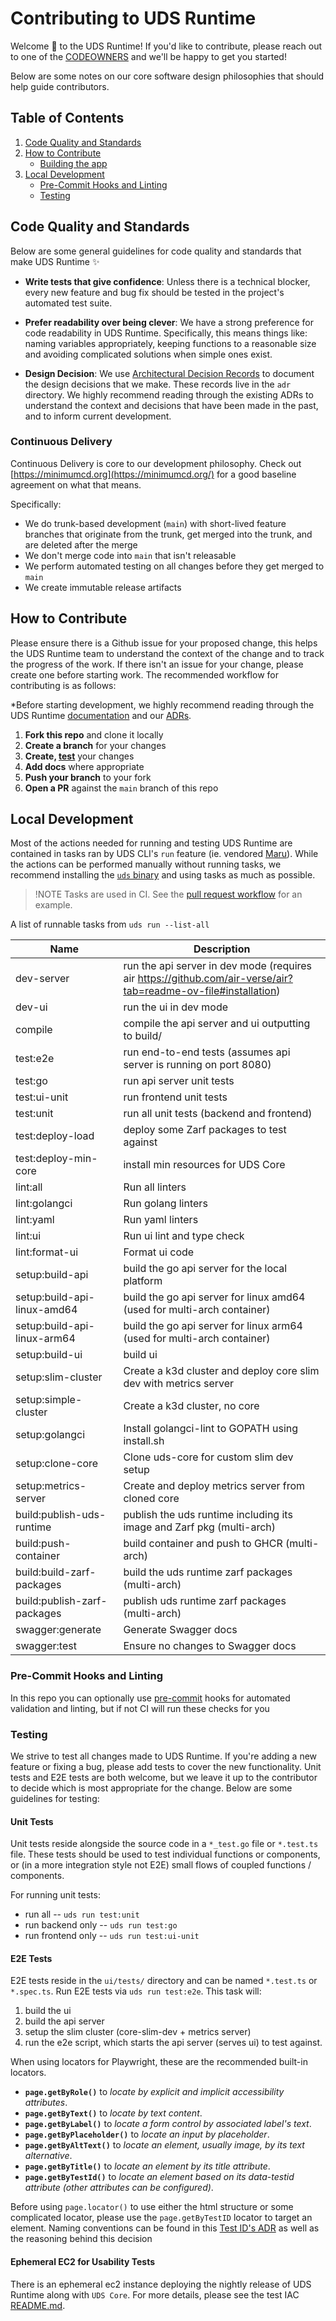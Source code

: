 # Contributing to UDS Runtime

Welcome :unicorn: to the UDS Runtime! If you'd like to contribute, please reach out to one of the [CODEOWNERS](CODEOWNERS) and we'll be happy to get you started!

Below are some notes on our core software design philosophies that should help guide contributors.

## Table of Contents

1. [Code Quality and Standards](#code-quality-and-standards)
1. [How to Contribute](#how-to-contribute)
   - [Building the app](#building-the-app)
1. [Local Development](#local-development)
   - [Pre-Commit Hooks and Linting](#pre-commit-hooks-and-linting)
   - [Testing](#testing)

## Code Quality and Standards

Below are some general guidelines for code quality and standards that make UDS Runtime :sparkles:

- **Write tests that give confidence**: Unless there is a technical blocker, every new feature and bug fix should be tested in the project's automated test suite.

- **Prefer readability over being clever**: We have a strong preference for code readability in UDS Runtime. Specifically, this means things like: naming variables appropriately, keeping functions to a reasonable size and avoiding complicated solutions when simple ones exist.

- **Design Decision**: We use [Architectural Decision Records](https://adr.github.io/) to document the design decisions that we make. These records live in the `adr` directory. We highly recommend reading through the existing ADRs to understand the context and decisions that have been made in the past, and to inform current development.

### Continuous Delivery

Continuous Delivery is core to our development philosophy. Check out [https://minimumcd.org](https://minimumcd.org/) for a good baseline agreement on what that means.

Specifically:

- We do trunk-based development (`main`) with short-lived feature branches that originate from the trunk, get merged into the trunk, and are deleted after the merge
- We don't merge code into `main` that isn't releasable
- We perform automated testing on all changes before they get merged to `main`
- We create immutable release artifacts

## How to Contribute

Please ensure there is a Github issue for your proposed change, this helps the UDS Runtime team to understand the context of the change and to track the progress of the work. If there isn't an issue for your change, please create one before starting work. The recommended workflow for contributing is as follows:

\*Before starting development, we highly recommend reading through the UDS Runtime [documentation](https://uds.defenseunicorns.com/) and our [ADRs](./adr).

1. **Fork this repo** and clone it locally
1. **Create a branch** for your changes
1. **Create, [test](#testing)** your changes
1. **Add docs** where appropriate
1. **Push your branch** to your fork
1. **Open a PR** against the `main` branch of this repo

## Local Development

Most of the actions needed for running and testing UDS Runtime are contained in tasks ran by UDS CLI's `run` feature (ie. vendored [Maru](https://github.com/defenseunicorns/maru-runner)). While the actions can be performed manually without running tasks, we recommend installing the [`uds` binary](https://uds.defenseunicorns.com/cli/quickstart-and-usage/) and using tasks as much as possible.

> !NOTE
> Tasks are used in CI. See the [pull request workflow](.github/workflows/pr-tests.yaml) for an example.

A list of runnable tasks from `uds run --list-all`

| Name                        | Description                                                                                                    |
| --------------------------- | -------------------------------------------------------------------------------------------------------------- |
| dev-server                  | run the api server in dev mode (requires air https://github.com/air-verse/air?tab=readme-ov-file#installation) |
| dev-ui                      | run the ui in dev mode                                                                                         |
| compile                     | compile the api server and ui outputting to build/                                                             |
| test:e2e                    | run end-to-end tests (assumes api server is running on port 8080)                                              |
| test:go                     | run api server unit tests                                                                                      |
| test:ui-unit                | run frontend unit tests                                                                                        |
| test:unit                   | run all unit tests (backend and frontend)                                                                      |
| test:deploy-load            | deploy some Zarf packages to test against                                                                      |
| test:deploy-min-core        | install min resources for UDS Core                                                                             |
| lint:all                    | Run all linters                                                                                                |
| lint:golangci               | Run golang linters                                                                                             |
| lint:yaml                   | Run yaml linters                                                                                               |
| lint:ui                     | Run ui lint and type check                                                                                     |
| lint:format-ui              | Format ui code                                                                                                 |
| setup:build-api             | build the go api server for the local platform                                                                 |
| setup:build-api-linux-amd64 | build the go api server for linux amd64 (used for multi-arch container)                                        |
| setup:build-api-linux-arm64 | build the go api server for linux arm64 (used for multi-arch container)                                        |
| setup:build-ui              | build ui                                                                                                       |
| setup:slim-cluster          | Create a k3d cluster and deploy core slim dev with metrics server                                              |
| setup:simple-cluster        | Create a k3d cluster, no core                                                                                  |
| setup:golangci              | Install golangci-lint to GOPATH using install.sh                                                               |
| setup:clone-core            | Clone uds-core for custom slim dev setup                                                                       |
| setup:metrics-server        | Create and deploy metrics server from cloned core                                                              |
| build:publish-uds-runtime   | publish the uds runtime including its image and Zarf pkg (multi-arch)                                          |
| build:push-container        | build container and push to GHCR (multi-arch)                                                                  |
| build:build-zarf-packages   | build the uds runtime zarf packages (multi-arch)                                                               |
| build:publish-zarf-packages | publish uds runtime zarf packages (multi-arch)                                                                 |
| swagger:generate            | Generate Swagger docs                                                                                          |
| swagger:test                | Ensure no changes to Swagger docs                                                                              |

### Pre-Commit Hooks and Linting

In this repo you can optionally use [pre-commit](https://pre-commit.com/) hooks for automated validation and linting, but if not CI will run these checks for you

### Testing

We strive to test all changes made to UDS Runtime. If you're adding a new feature or fixing a bug, please add tests to cover the new functionality. Unit tests and E2E tests are both welcome, but we leave it up to the contributor to decide which is most appropriate for the change. Below are some guidelines for testing:

#### Unit Tests

Unit tests reside alongside the source code in a `*_test.go` file or `*.test.ts` file. These tests should be used to test individual functions or components, or (in a more integration style not E2E) small flows of coupled functions / components.

For running unit tests:

- run all -- `uds run test:unit`
- run backend only -- `uds run test:go`
- run frontend only -- `uds run test:ui-unit`

#### E2E Tests

E2E tests reside in the `ui/tests/` directory and can be named `*.test.ts` or `*.spec.ts`. Run E2E tests via `uds run test:e2e`. This task will:

1. build the ui
1. build the api server
1. setup the slim cluster (core-slim-dev + metrics server)
1. run the e2e script, which starts the api server (serves ui) to test against.

When using locators for Playwright, these are the recommended built-in locators.

- **`page.getByRole()`** to _locate by explicit and implicit accessibility attributes_.
- **`page.getByText()`** to _locate by text content_.
- **`page.getByLabel()`** to _locate a form control by associated label's text_.
- **`page.getByPlaceholder()`** to _locate an input by placeholder_.
- **`page.getByAltText()`** to _locate an element, usually image, by its text alternative_.
- **`page.getByTitle()`** to _locate an element by its title attribute_.
- **`page.getByTestId()`** to _locate an element based on its data-testid attribute (other attributes can be configured)_.

Before using `page.locator()` to use either the html structure or some complicated locator, please use the `page.getByTestID` locator to target an element. Naming conventions can be found in this [Test ID's ADR](https://github.com/defenseunicorns/uds-runtime/blob/main/adr/0002-testing-with-data-testids.md#decision) as well as the reasoning behind this decision

#### Ephemeral EC2 for Usability Tests

There is an ephemeral ec2 instance deploying the nightly release of UDS Runtime along with `UDS Core`. For more details, please see the test IAC [README.md](./.github/test-infra/README.md).
